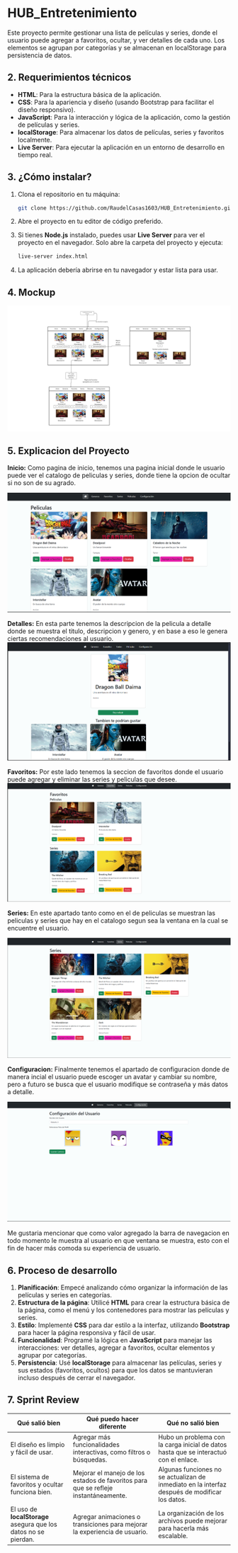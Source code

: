 # HUB_Entretenimiento

Este proyecto permite gestionar una lista de películas y series, donde el usuario puede agregar a favoritos, ocultar, y ver detalles de cada uno. Los elementos se agrupan por categorías y se almacenan en localStorage para persistencia de datos.

## 2. Requerimientos técnicos

- **HTML**: Para la estructura básica de la aplicación.
- **CSS**: Para la apariencia y diseño (usando Bootstrap para facilitar el diseño responsivo).
- **JavaScript**: Para la interacción y lógica de la aplicación, como la gestión de películas y series.
- **localStorage**: Para almacenar los datos de películas, series y favoritos localmente.
- **Live Server**: Para ejecutar la aplicación en un entorno de desarrollo en tiempo real.

## 3. ¿Cómo instalar?

1. Clona el repositorio en tu máquina:
    ```bash
    git clone https://github.com/RaudelCasas1603/HUB_Entretenimiento.git
    ```

2. Abre el proyecto en tu editor de código preferido.

3. Si tienes **Node.js** instalado, puedes usar **Live Server** para ver el proyecto en el navegador. Solo abre la carpeta del proyecto y ejecuta:
    ```bash
    live-server index.html
    ```



4. La aplicación debería abrirse en tu navegador y estar lista para usar.

## 4. Mockup 

![Mockup de la aplicación](/imagenes_repositorio/mockup.png)

## 5. Explicacion del Proyecto

**Inicio:** 
Como pagina de inicio, tenemos una pagina inicial donde le usuario puede ver el catalogo de peliculas y series, donde tiene la opcion de ocultar si no son de su agrado.


![Captura](/imagenes_repositorio/captura1.png)

**Detalles:**
En esta parte tenemos la descripcion de la pelicula a detalle donde se muestra el titulo, descripcion y genero, y en base a eso le genera ciertas recomendaciones al usuario.
![Captura](/imagenes_repositorio/captura2.png)

**Favoritos:**
Por este lado tenemos la seccion de favoritos donde el usuario puede agregar y eliminar las series y peliculas que desee.
![Captura](/imagenes_repositorio/captura3.png)

**Series:**
En este apartado tanto como en el de peliculas se muestran las peliculas y series que hay en el catalogo segun sea la ventana en la cual se encuentre el usuario.

![Captura](/imagenes_repositorio/captura4.png)

**Configuracion:**
Finalmente tenemos el apartado de configuracion donde de manera incial el usuario puede escoger un avatar y cambiar su nombre, pero a futuro se busca que el usuario modifique se contraseña y más datos a detalle.

![Captura](/imagenes_repositorio/captura5.png)

Me gustaria mencionar que como valor agregado la barra de navegacion en todo momento le muestra al usuario en que ventana se muestra, esto con el fin de hacer más comoda su experiencia de usuario. 

## 6. Proceso de desarrollo

1. **Planificación**: Empecé analizando cómo organizar la información de las películas y series en categorías.
2. **Estructura de la página**: Utilicé **HTML** para crear la estructura básica de la página, como el menú y los contenedores para mostrar las películas y series.
3. **Estilo**: Implementé **CSS** para dar estilo a la interfaz, utilizando **Bootstrap** para hacer la página responsiva y fácil de usar.
4. **Funcionalidad**: Programé la lógica en **JavaScript** para manejar las interacciones: ver detalles, agregar a favoritos, ocultar elementos y agrupar por categorías.
5. **Persistencia**: Usé **localStorage** para almacenar las películas, series y sus estados (favoritos, ocultos) para que los datos se mantuvieran incluso después de cerrar el navegador.

## 7. Sprint Review

| Qué salió bien                               | Qué puedo hacer diferente                       | Qué no salió bien                |
|---------------------------------------------|------------------------------------------------|----------------------------------|
| El diseño es limpio y fácil de usar.        | Agregar más funcionalidades interactivas, como filtros o búsquedas. | Hubo un problema con la carga inicial de datos hasta que se interactuó con el enlace. |
| El sistema de favoritos y ocultar funciona bien. | Mejorar el manejo de los estados de favoritos para que se refleje instantáneamente. | Algunas funciones no se actualizan de inmediato en la interfaz después de modificar los datos. |
| El uso de **localStorage** asegura que los datos no se pierdan. | Agregar animaciones o transiciones para mejorar la experiencia de usuario. | La organización de los archivos puede mejorar para hacerla más escalable. |
